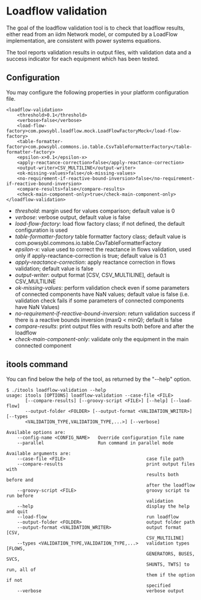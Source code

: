 # Loadflow validation

The goal of the loadflow validation tool is to check that loadflow results, either read from an iidm Network model, or computed by a LoadFlow implementation, are consistent with power systems equations.

The tool reports validation results in output files, with validation data and a success indicator for each equipment which has been tested.


## Configuration

You may configure the following properties in your platform configuration file.

```
<loadflow-validation>
	<threshold>0.1</threshold>
	<verbose>false</verbose>
	<load-flow-factory>com.powsybl.loadflow.mock.LoadFlowFactoryMock</load-flow-factory>
	<table-formatter-factory>com.powsybl.commons.io.table.CsvTableFormatterFactory</table-formatter-factory>
	<epsilon-x>0.1</epsilon-x>
	<apply-reactance-correction>false</apply-reactance-correction>
	<output-writer>CSV_MULTILINE</output-writer>
	<ok-missing-values>false</ok-missing-values>
	<no-requirement-if-reactive-bound-inversion>false</no-requirement-if-reactive-bound-inversion>
	<compare-results>false</compare-results>
	<check-main-component-only>true</check-main-component-only>
</loadflow-validation>
```

* *threshold*: margin used for values comparison; default value is 0
* *verbose*: verbose output, default value is false
* *load-flow-factory*: load flow factory class; if not defined, the default configuration is used
* *table-formatter-factory* table formatter factory class; default value is com.powsybl.commons.io.table.CsvTableFormatterFactory
* *epsilon-x*: value used to correct the reactance in flows validation, used only if apply-reactance-correction is true; default value is 0.1
* *apply-reactance-correction*: apply reactance correction in flows validation; default value is false
* *output-writer*: output format [CSV, CSV_MULTILINE], default is CSV_MULTILINE
* *ok-missing-values*: perform validation check even if some parameters of connected components have NaN values; default value is false (i.e. validation check fails if some parameters of connected components have NaN Values)
* *no-requirement-if-reactive-bound-inversion*: return validation success if there is a reactive bounds inversion (maxQ < minQ); default is false
* *compare-results*: print output files with results both before and after the loadflow
* *check-main-component-only*: validate only the equipment in the main connected component

## itools command

You can find below the help of the tool, as returned by the "--help" option.

```
$ ./itools loadflow-validation --help
usage: itools [OPTIONS] loadflow-validation --case-file <FILE>
       [--compare-results] [--groovy-script <FILE>] [--help] [--load-flow]
       --output-folder <FOLDER> [--output-format <VALIDATION_WRITER>] [--types
       <VALIDATION_TYPE,VALIDATION_TYPE,...>] [--verbose]

Available options are:
    --config-name <CONFIG_NAME>   Override configuration file name
    --parallel                    Run command in parallel mode

Available arguments are:
    --case-file <FILE>                              case file path
    --compare-results                               print output files with
                                                    results both before and
                                                    after the loadflow
    --groovy-script <FILE>                          groovy script to run before
                                                    validation                                                    
    --help                                          display the help and quit
    --load-flow                                     run loadflow
    --output-folder <FOLDER>                        output folder path
    --output-format <VALIDATION_WRITER>             output format [CSV,
                                                    CSV_MULTILINE]
    --types <VALIDATION_TYPE,VALIDATION_TYPE,...>   validation types [FLOWS,
                                                    GENERATORS, BUSES, SVCS,
                                                    SHUNTS, TWTS] to run, all of
                                                    them if the option if not
                                                    specified
    --verbose                                       verbose output

```
